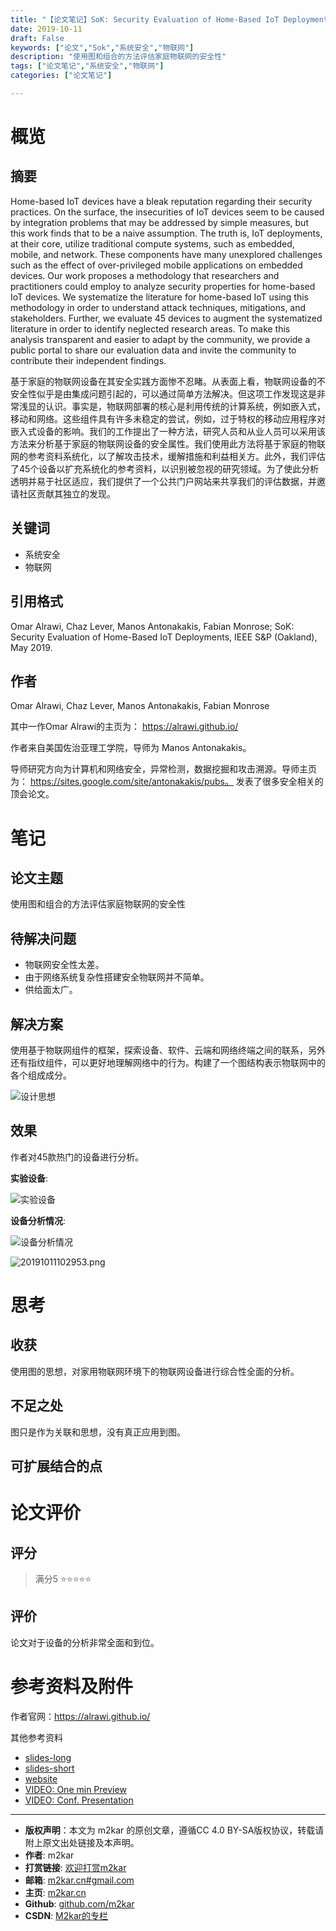 ```yaml
---
title: "【论文笔记】SoK: Security Evaluation of Home-Based IoT Deployments"
date: 2019-10-11
draft: False
keywords: ["论文","Sok","系统安全","物联网"]
description: "使用图和组合的方法评估家庭物联网的安全性"
tags: ["论文笔记","系统安全","物联网"]
categories: ["论文笔记"]

---
```


# 概览
## 摘要
Home-based IoT devices have a bleak reputation regarding their security practices. On the surface, the insecurities of IoT devices seem to be caused by integration problems that may be addressed by simple measures, but this work finds that to be a naive assumption. The truth is, IoT deployments, at their core, utilize traditional compute systems, such as embedded, mobile, and network. These components have many unexplored challenges such as the effect of over-privileged mobile applications on embedded devices. Our work proposes a methodology that researchers and practitioners could employ to analyze security properties for home-based IoT devices. We systematize the literature for home-based IoT using this methodology in order to understand attack techniques, mitigations, and stakeholders. Further, we evaluate 45 devices to augment the systematized literature in order to identify neglected research areas. To make this analysis transparent and easier to adapt by the community, we provide a public portal to share our evaluation data and invite the community to contribute their independent findings.

基于家庭的物联网设备在其安全实践方面惨不忍睹。从表面上看，物联网设备的不安全性似乎是由集成问题引起的，可以通过简单方法解决。但这项工作发现这是非常浅显的认识。事实是，物联网部署的核心是利用传统的计算系统，例如嵌入式，移动和网络。这些组件具有许多未稳定的尝试，例如，过于特权的移动应用程序对嵌入式设备的影响。我们的工作提出了一种方法，研究人员和从业人员可以采用该方法来分析基于家庭的物联网设备的安全属性。我们使用此方法将基于家庭的物联网的参考资料系统化，以了解攻击技术，缓解措施和利益相关方。此外，我们评估了45个设备以扩充系统化的参考资料，以识别被忽视的研究领域。为了使此分析透明并易于社区适应，我们提供了一个公共门户网站来共享我们的评估数据，并邀请社区贡献其独立的发现。

## 关键词
 - 系统安全
 - 物联网

## 引用格式
Omar Alrawi, Chaz Lever, Manos Antonakakis, Fabian Monrose; SoK: Security Evaluation of Home-Based IoT Deployments, IEEE S&P (Oakland), May 2019.
## 作者
Omar Alrawi, Chaz Lever, Manos Antonakakis, Fabian Monrose

其中一作Omar Alrawi的主页为： https://alrawi.github.io/

作者来自美国佐治亚理工学院，导师为	Manos Antonakakis。

导师研究方向为计算机和网络安全，异常检测，数据挖掘和攻击溯源。导师主页为： https://sites.google.com/site/antonakakis/pubs。 发表了很多安全相关的顶会论文。


# 笔记
## 论文主题
使用图和组合的方法评估家庭物联网的安全性
## 待解决问题

 - 物联网安全性太差。
 - 由于网络系统复杂性搭建安全物联网并不简单。
 - 供给面太广。

## 解决方案
使用基于物联网组件的框架，探索设备、软件、云端和网络终端之间的联系，另外还有指纹组件，可以更好地理解网络中的行为。构建了一个图结构表示物联网中的各个组成成分。

![设计思想](https://cdn.jsdelivr.net/gh/m2kar/bucket/img/20191011102625.png)

## 效果
作者对45款热门的设备进行分析。

**实验设备**:

![实验设备](https://cdn.jsdelivr.net/gh/m2kar/bucket/img/20191011102911.png)

**设备分析情况**:

![设备分析情况](https://cdn.jsdelivr.net/gh/m2kar/bucket/img/20191011102944.png)

![20191011102953.png](https://cdn.jsdelivr.net/gh/m2kar/bucket/img/20191011102953.png)

# 思考
## 收获
使用图的思想，对家用物联网环境下的物联网设备进行综合性全面的分析。
## 不足之处
图只是作为关联和思想，没有真正应用到图。
## 可扩展结合的点
# 论文评价
## 评分
> 满分5
⭐⭐⭐⭐⭐

## 评价
论文对于设备的分析非常全面和到位。

# 参考资料及附件
作者官网：https://alrawi.github.io/

其他参考资料

 - [slides-long](https://alrawi.github.io/static/slides/M3AAWG_iot_feb_2019.pdf)
 - [slides-short](https://alrawi.github.io/static/slides/IEEESP_iot_may_2019.pdf)
 - [website](https://yourthings.info/)
 - [VIDEO: One min Preview](https://www.youtube.com/watch?v=-KCia-uTr-8)
 - [VIDEO: Conf. Presentation](https://www.youtube.com/watch?v=Yg807tkRSZ8)


--------
- **版权声明**：本文为 m2kar 的原创文章，遵循CC 4.0 BY-SA版权协议，转载请附上原文出处链接及本声明。
- **作者**: m2kar
- **打赏链接**: [欢迎打赏m2kar](http://m2kar-cn.mikecrm.com/wy97haW)
- **邮箱**: [m2kar.cn#gmail.com](mailto:m2kar.cn@gmail.com)
- **主页**: [m2kar.cn](https://m2kar.cn)
- **Github**: [github.com/m2kar](https://github.com/m2kar)
- **CSDN**: [M2kar的专栏](https://m2kar.blog.csdn.net)
